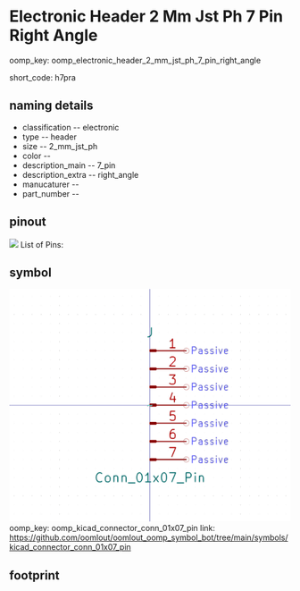 # Electronic Header 2 Mm Jst Ph 7 Pin Right Angle
oomp_key: oomp_electronic_header_2_mm_jst_ph_7_pin_right_angle  

short_code: h7pra
## naming details
* classification -- electronic
* type -- header
* size -- 2_mm_jst_ph
* color -- 
* description_main -- 7_pin
* description_extra -- right_angle
* manucaturer -- 
* part_number -- 
## pinout
![](working_pinout_600.png)
List of Pins:

## symbol

![](symbol/0/working/working_600.png)  
oomp_key: oomp_kicad_connector_conn_01x07_pin
link: https://github.com/oomlout/oomlout_oomp_symbol_bot/tree/main/symbols/kicad_connector_conn_01x07_pin


## footprint
